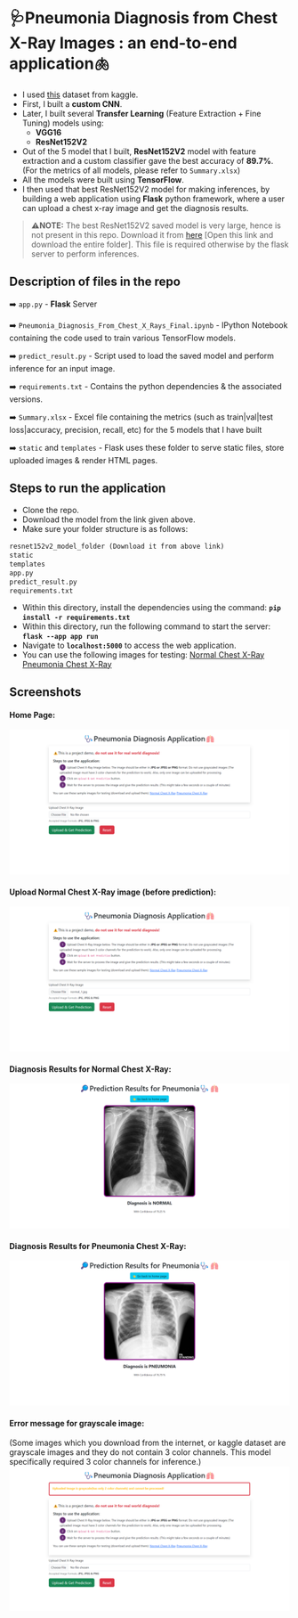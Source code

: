 # 🩺Pneumonia Diagnosis from Chest X-Ray Images : an end-to-end application🫁

- I used [this](https://www.kaggle.com/datasets/tolgadincer/labeled-chest-xray-images) dataset from kaggle.
- First, I built a **custom CNN**.
- Later, I built several **Transfer Learning** (Feature Extraction + Fine Tuning) models using:
  - **VGG16**
  - **ResNet152V2**
- Out of the 5 model that I built, **ResNet152V2** model with feature extraction and a custom classifier gave the best accuracy of **89.7%**. (For the metrics of all models, please refer to `Summary.xlsx`)
- All the models were built using **TensorFlow**.
- I then used that best ResNet152V2 model for making inferences, by building a web application using **Flask** python framework, where a user can upload a chest x-ray image and get the diagnosis results.

> **⚠️NOTE:** The best ResNet152V2 saved model is very large, hence is not present in this repo. Download it from [here](https://drive.google.com/drive/folders/1fteRsc_pIHbu9K2zSAcLQgAbUqxIqcgb?usp=sharing) [Open this link and download the entire folder]. This file is required otherwise by the flask server to perform inferences.

## Description of files in the repo

➡️ `app.py` - **Flask** Server

➡️ `Pneumonia_Diagnosis_From_Chest_X_Rays_Final.ipynb` - IPython Notebook containing the code used to train various TensorFlow models.

➡️ `predict_result.py` - Script used to load the saved model and perform inference for an input image.

➡️ `requirements.txt` - Contains the python dependencies & the associated versions.

➡️ `Summary.xlsx` - Excel file containing the metrics (such as train|val|test loss|accuracy, precision, recall, etc) for the 5 models that I have built

➡️ `static` and `templates` - Flask uses these folder to serve static files, store uploaded images & render HTML pages.

## Steps to run the application

- Clone the repo.
- Download the model from the link given above.
- Make sure your folder structure is as follows:
```
resnet152v2_model_folder (Download it from above link)
static
templates
app.py
predict_result.py
requirements.txt
```
- Within this directory, install the dependencies using the command: **`pip install -r requirements.txt`**
- Within this directory, run the following command to start the server: **`flask --app app run`**
- Navigate to **`localhost:5000`** to access the web application.
- You can use the following images for testing: [Normal Chest X-Ray](https://prod-images-static.radiopaedia.org/images/220869/76052f7902246ff862f52f5d3cd9cd_jumbo.jpg) [Pneumonia Chest X-Ray](https://prod-images-static.radiopaedia.org/images/25074603/4994014ef5c834e4803541aa1dc874_jumbo.jpeg)

## Screenshots

#### Home Page:
![Home Page](./app_screenshots/home_page.png)

#### Upload Normal Chest X-Ray image (before prediction):
![Home Page - Upload Image](./app_screenshots/upload_normal.png)

#### Diagnosis Results for Normal Chest X-Ray:
![Normal Diagnosis page](./app_screenshots/diagnosis_normal.png)

#### Diagnosis Results for Pneumonia Chest X-Ray:
![Pneumonia Diagnosis page](./app_screenshots/diagnosis_pneumonia.png)

#### Error message for grayscale image:
(Some images which you download from the internet, or kaggle dataset are grayscale images and they do not contain 3 color channels. This model specifically required 3 color channels for inference.)
![Error on uploading grayscale image](./app_screenshots/error_grayscale_image_upload.png)
